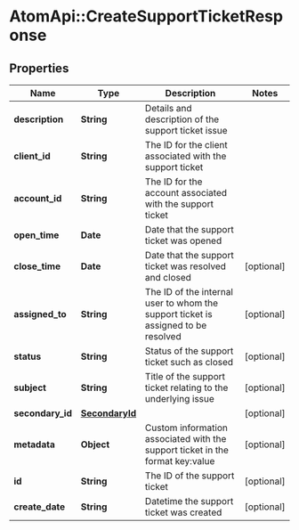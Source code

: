 # AtomApi::CreateSupportTicketResponse

## Properties
Name | Type | Description | Notes
------------ | ------------- | ------------- | -------------
**description** | **String** | Details and description of the support ticket issue | 
**client_id** | **String** | The ID for the client associated with the support ticket | 
**account_id** | **String** | The ID for the account associated with the support ticket | 
**open_time** | **Date** | Date that the support ticket was opened | 
**close_time** | **Date** | Date that the support ticket was resolved and closed | [optional] 
**assigned_to** | **String** | The ID of the internal user to whom the support ticket is assigned to be resolved | [optional] 
**status** | **String** | Status of the support ticket such as closed | [optional] 
**subject** | **String** | Title of the support ticket relating to the underlying issue | [optional] 
**secondary_id** | [**SecondaryId**](SecondaryId.md) |  | [optional] 
**metadata** | **Object** | Custom information associated with the support ticket in the format key:value | [optional] 
**id** | **String** | The ID of the support ticket | [optional] 
**create_date** | **String** | Datetime the support ticket was created | [optional] 


